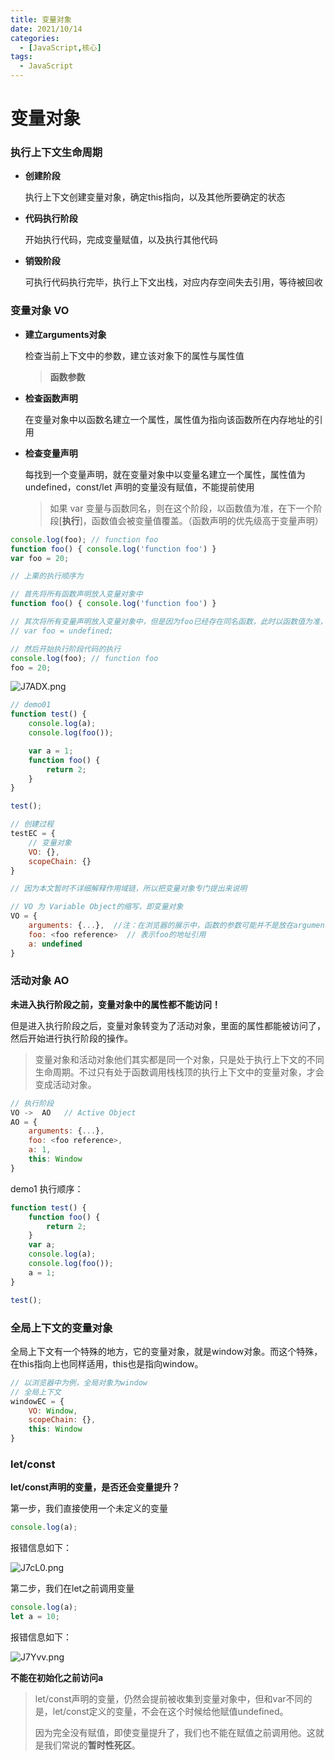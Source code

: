 ```yaml
---
title: 变量对象
date: 2021/10/14
categories:
  - [JavaScript,核心]
tags: 
  - JavaScript
---
```


# 变量对象

### 执行上下文生命周期

- **创建阶段**
  
  执行上下文创建变量对象，确定this指向，以及其他所要确定的状态

- **代码执行阶段**
  
  开始执行代码，完成变量赋值，以及执行其他代码

- **销毁阶段**
  
  可执行代码执行完毕，执行上下文出栈，对应内存空间失去引用，等待被回收

### 变量对象 VO

- **建立arguments对象**
  
  检查当前上下文中的参数，建立该对象下的属性与属性值
  
  > **函数参数**

- **检查函数声明**
  
  在变量对象中以函数名建立一个属性，属性值为指向该函数所在内存地址的引用

- **检查变量声明**
  
  每找到一个变量声明，就在变量对象中以变量名建立一个属性，属性值为undefined，const/let 声明的变量没有赋值，不能提前使用
  
  > 如果 var 变量与函数同名，则在这个阶段，以函数值为准，在下一个阶段[**执行**]，函数值会被变量值覆盖。（函数声明的优先级高于变量声明）

```javascript
console.log(foo); // function foo
function foo() { console.log('function foo') }
var foo = 20;
```

```javascript
// 上栗的执行顺序为

// 首先将所有函数声明放入变量对象中
function foo() { console.log('function foo') }

// 其次将所有变量声明放入变量对象中，但是因为foo已经存在同名函数，此时以函数值为准，而不会被undefined覆盖
// var foo = undefined;

// 然后开始执行阶段代码的执行
console.log(foo); // function foo
foo = 20;
```

![J7ADX.png](https://s2.loli.net/2023/03/05/9qUB3izpGeWQ4jV.webp)

```javascript
// demo01
function test() {
    console.log(a);
    console.log(foo());

    var a = 1;
    function foo() {
        return 2;
    }
}

test();
```

```javascript
// 创建过程
testEC = {
    // 变量对象
    VO: {},
    scopeChain: {}
}

// 因为本文暂时不详细解释作用域链，所以把变量对象专门提出来说明

// VO 为 Variable Object的缩写，即变量对象
VO = {
    arguments: {...},  //注：在浏览器的展示中，函数的参数可能并不是放在arguments对象中，这里为了方便理解，我做了这样的处理
    foo: <foo reference>  // 表示foo的地址引用
    a: undefined
}
```

### 活动对象 AO

**未进入执行阶段之前，变量对象中的属性都不能访问！**

但是进入执行阶段之后，变量对象转变为了活动对象，里面的属性都能被访问了，然后开始进行执行阶段的操作。

> 变量对象和活动对象他们其实都是同一个对象，只是处于执行上下文的不同生命周期。不过只有处于函数调用栈栈顶的执行上下文中的变量对象，才会变成活动对象。

```javascript
// 执行阶段
VO ->  AO   // Active Object
AO = {
    arguments: {...},
    foo: <foo reference>,
    a: 1,
    this: Window
}
```

demo1 执行顺序：

```javascript
function test() {
    function foo() {
        return 2;
    }
    var a;
    console.log(a);
    console.log(foo());
    a = 1;
}

test();
```

### 全局上下文的变量对象

全局上下文有一个特殊的地方，它的变量对象，就是window对象。而这个特殊，在this指向上也同样适用，this也是指向window。

```javascript
// 以浏览器中为例，全局对象为window
// 全局上下文
windowEC = {
    VO: Window,
    scopeChain: {},
    this: Window
}
```

### let/const

**let/const声明的变量，是否还会变量提升？**

第一步，我们直接使用一个未定义的变量

```javascript
console.log(a);
```

报错信息如下：

![J7cL0.png](https://s2.loli.net/2023/03/05/ajqSVy6FIt4TEXl.webp)

第二步，我们在let之前调用变量

```javascript
console.log(a);
let a = 10;
```

报错信息如下：

![J7Yvv.png](https://s2.loli.net/2023/03/05/OiKbLBcafvVIgjz.webp)

**不能在初始化之前访问a**

> let/const声明的变量，仍然会提前被收集到变量对象中，但和var不同的是，let/const定义的变量，不会在这个时候给他赋值undefined。
> 
> 因为完全没有赋值，即使变量提升了，我们也不能在赋值之前调用他。这就是我们常说的**暂时性死区**。
